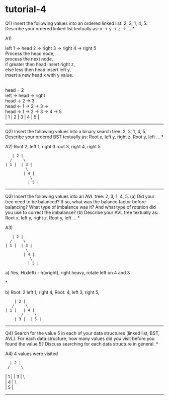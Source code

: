 # tutorial-4

<h> Q1) Insert the following values into an ordered linked list: 2, 3, 1, 4, 5.
Describe your ordered linked list textually as: x -> y -> z -> … \*<h>

A1) 
<p> left 1 -> head 2 -> right 3 -> right 4 -> right 5<br>
Process the head node,<br>
process the next node,<br>
 if greater then head insert right z,<br>
    else less then head insert left y,<br>
insert a new head x with y value.</p><br>
   head = 2 <br>
   left -> head -> right <br>
   head -> 2 -> 3<br>
   head <- 1 -> 2 -> 3 -> <br>
   head -> 1 -> 2 -> 3 -> 4 -> 5<br>
   | 1 | 2 | 3 | 4 | 5 | 


---

Q2) Insert the following values into a binary search tree: 2, 3, 1, 4, 5.
Describe your ordered BST textually as: Root x, left y, right z. Root y, left … \*

A2)
Root 2, left 1, right 3
root 3,  right 4, right 5

       | 2 |
      /     \
    | 1 |  | 3 |
             \
            | 4 |
               \
              | 5 |

---

Q3) Insert the following values into an AVL tree: 2, 3, 1, 4, 5.
(a) Did your tree need to be balanced? If so, what was the balance factor before balancing? What type
of imbalance was it? And what type of rotation did you use to correct the imbalance?
(b) Describe your AVL tree textually as: Root x, left y, right z. Root y, left … \*

A3)

       | 2 |
      /     \
    | 1 |  | 3 |
             \
            | 4 |
               \
              | 5 |

a) Yes,
H(xleft) - h(xright),
right heavy, 
rotate left on 4 and 3

 \*


b)
Root: 2 left 1, right 4, 
Root: 4, left 3, right 5,

        | 2 |
       /     \
    | 1 |   | 4 | 
           /     \
        | 3 |  | 5 |

---

Q4) Search for the value 5 in each of your data structures (linked list, BST, AVL). For each data structure,
how many values did you visit before you found the value 5? Discuss searching for each data structure in general. \*

A4) 4 values were visited

      | 2 |
     /     \
  | 1 |   | 3 |
             \  
            | 4 |
               \    
             | 5 |

---